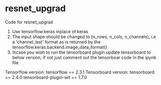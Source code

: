 # resnet_upgrad
Code for resnet_upgrad

1. Use tensorflow.keras inplace of keras
2. The input shape should be changed to (n_rows, n_cols, n_channels), i.e a 'channel_last' format as is returned by the tensorflow.keras.backend.image_data_format()
3. Incase you wish to run the tensorboard plugin update tensorboard to below version, if not just comment out the tensorboar code in the ipynb file

Tensorflow version: tensorflow == 2.3.1
Tensorboard version: tensorboard == 2.4.0
                     tensorboard-plugin-wit == 1.7.0
